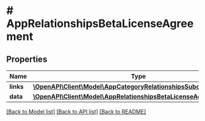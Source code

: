 # # AppRelationshipsBetaLicenseAgreement

## Properties

Name | Type | Description | Notes
------------ | ------------- | ------------- | -------------
**links** | [**\OpenAPI\Client\Model\AppCategoryRelationshipsSubcategoriesLinks**](AppCategoryRelationshipsSubcategoriesLinks.md) |  | [optional] 
**data** | [**\OpenAPI\Client\Model\AppRelationshipsBetaLicenseAgreementData**](AppRelationshipsBetaLicenseAgreementData.md) |  | [optional] 

[[Back to Model list]](../../README.md#documentation-for-models) [[Back to API list]](../../README.md#documentation-for-api-endpoints) [[Back to README]](../../README.md)


